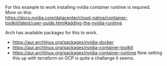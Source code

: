 For this example to work installing nvidia container runtime is required.  
More on this:  
https://docs.nvidia.com/datacenter/cloud-native/container-toolkit/latest/user-guide.html#adding-the-nvidia-runtime  

Arch has available packages for this to work.  
* https://aur.archlinux.org/packages/nvidia-docker
* https://aur.archlinux.org/packages/nvidia-container-toolkit
* https://aur.archlinux.org/packages/nvidia-container-runtime
Now setting this up with terraform on GCP is quite a challange it seems.  